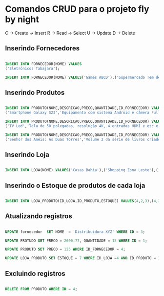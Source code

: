 # Comandos CRUD para o projeto fly by night

 C -> Create -> Insert
 R -> Read -> Select
 U -> Update 
 D -> Delete

## Inserindo Fornecedores

```sql

INSERT INTO FORNECEDOR(NOME) VALUES
('Eletrônicos Tabajara');

INSERT INTO FORNECEDOR(NOME) VALUES('Games ABCD'),('Supermercado Tem de Tudo'),('Livraria Demais da Conta');

```

## Inserindo Produtos

```sql

INSERT INTO PRODUTO(NOME,DESCRICAO,PRECO,QUANTIDADE,ID_FORNECEDOR) VALUES
('Smartphone Galaxy S23','Equipamento com sistema Android e câmera Full HD',1599.50,20,1);

INSERT INTO PRODUTO(NOME,DESCRICAO,PRECO,QUANTIDADE,ID_FORNECEDOR) VALUES
('TV Led','Tela de 50 polegadas, resolução 4K, 4 entradas HDMI e etc e tal',3420,12,1);

INSERT INTO PRODUTO(NOME,DESCRICAO,PRECO,QUANTIDADE,ID_FORNECEDOR) VALUES
('Senhor dos Anéis: As Duas Torres','Volume 2 da série de livros criados pelo autor J.R.R Tolkien',80.90,100,4);

```

## Inserindo Loja

```sql

INSERT INTO LOJA(NOME) VALUES('Casas Bahia'),('Shopping Zona Leste'),('Bazar das Coisas'),('Americanas');

```

## Inserindo o Estoque de produtos de cada loja

```sql

INSERT INTO LOJA_PRODUTO(ID_LOJA,ID_PRODUTO,ESTOQUE) VALUES(4,2,3),(4,3,30),(1,2,10),(4,1,5);

```

## Atualizando registros

```sql

UPDATE fornecedor  SET NOME  = 'Distribuidora XYZ' WHERE ID = 3;

UPDATE PROTUDO SET PRECO = 2600.77, QUANTIDADE = 15 WHERE ID = 1;

UPDATE PRODUTO SET PRECO = 125 WHERE ID_FORNECEDOR = 4;

UPDATE LOJA_PRODUTO SET ESTOQUE = 7 WHERE ID_LOJA =4 AND ID_PRODUTO = 1;

```

## Excluindo registros

```sql

DELETE FROM PRODUTO WHERE ID = 4; 

```